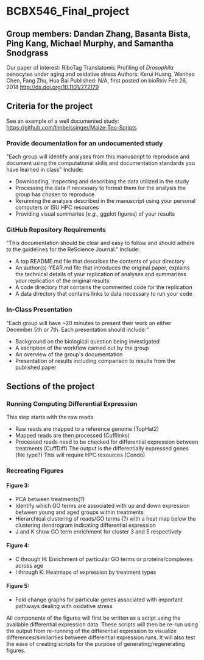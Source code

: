# BCBX546_Final_project
## Group members: Dandan Zhang, Basanta Bista, Ping Kang, Michael Murphy, and Samantha Snodgrass
Our paper of interest: RiboTag Translatomic Profiling of _Drosophila_ oenocytes under aging and oxidative stress
Authors: Kerui Huang, Wenhao Chen, Fang Zhu, Hua Bai
Published: N/A, first posted on bioRxiv Feb 26, 2018
http://dx.doi.org/10.1101/272179

## Criteria for the project
See an example of a well documented study: https://github.com/timbeissinger/Maize-Teo-Scripts
### Provide documentation for an undocumented study
"Each group will identify analyses from this manuscript to reproduce and document using the computational skills and documentation standards you have learned in class"
Include: 
* Downloading, inspecting and describing the data utilized in the study
* Processing the data if necessary to format them for the analysis the group has chosen to reproduce
* Rerunning the analysis described in the manuscript using your personal computers or ISU HPC resources
* Providing visual summaries (_e.g._, ggplot figures) of your results

### GitHub Repository Requirements
"This documentation should be clear and easy to follow and should adhere to the guidelines for the ReScience Journal."
Include:
* A top README.md file that describes the contents of your directory
* An author(s)-YEAR.md file that introduces the original paper, explains the technical details of your replication of analyses and summarizes your replication of the original results
* A code directory that contains the commented code for the replication
* A data directory that contains links to data necessary to run your code

### In-Class Presentation
"Each group will have ~20 minutes to present their work on either December 5th or 7th. Each presentation should include:"
* Background on the biological question being investigated
* A escription of the workflow carried out by the group
* An overview of the group's documentation
* Presentation of results including comparison to results from the published paper

## Sections of the project
### Running Computing Differential Expression
This step starts with the raw reads
* Raw reads are mapped to a reference genome (TopHat2)
* Mapped reads are then processed (Cufflinks)
* Processed reads need to be checked for differential expression between treatments (CuffDiff)
The output is the differentially expressed genes (file type?)
This will require HPC resources (Condo)

### Recreating Figures
#### Figure 3:
* PCA between treatments(?)
* Identify which GO terms are associated with up and down expression between young and aged groups within treatments
* Hierarchical clustering of reads/GO terms (?) with a heat map below the clustering dendrogram indicating differential expression
* J and K show GO term enrichment for cluster 3 and 5 respectively
#### Figure 4:
* C through H: Enrichment of particular GO terms or proteins/complexes across age
* I through K: Heatmaps of expression by treatment types
#### Figure 5:
* Fold change graphs for particular genes associated with important pathways dealing with oxidative stress

All components of the figures will first be written as a script using the available differential expression data. These scripts will then be re-run using the output from re-running of the differential expression to visualize differences/similarities between differential expression runs. It will also test the ease of creating scripts for the purpose of generating/regenerating figures.  
